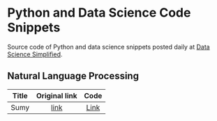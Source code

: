 # Python and Data Science Code Snippets
Source code of Python and data science snippets posted daily at [Data Science Simplified](https://mathdatasimplified.com/).
## Natural Language Processing
| Title        | Original link          | Code  |
| ------------- |:-------------:| :-----:|
| Sumy | [link](https://mathdatasimplified.com/2021/03/10/sumy-summarize-text-in-one-line-of-code/)| [Link](./sumy_examples)

